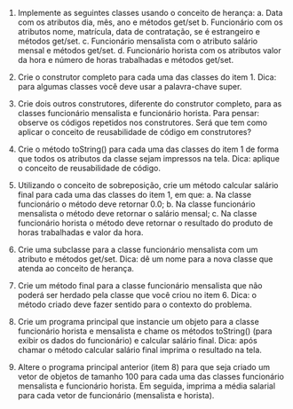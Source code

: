 1. Implemente as seguintes classes usando o conceito de herança:
   a. Data com os atributos dia, mês, ano e métodos get/set
   b. Funcionário com os atributos nome, matrícula, data de contratação, se é
   estrangeiro e métodos get/set.
   c. Funcionário mensalista com o atributo salário mensal e métodos get/set.
   d. Funcionário horista com os atributos valor da hora e número de horas
   trabalhadas e métodos get/set.

2. Crie o construtor completo para cada uma das classes do item 1. Dica: para
   algumas classes você deve usar a palavra-chave super.

3. Crie dois outros construtores, diferente do construtor completo, para as classes
   funcionário mensalista e funcionário horista. Para pensar: observe os códigos
   repetidos nos construtores. Será que tem como aplicar o conceito de
   reusabilidade de código em construtores?

4. Crie o método toString() para cada uma das classes do item 1 de forma que todos
   os atributos da classe sejam impressos na tela. Dica: aplique o conceito de
   reusabilidade de código.

5. Utilizando o conceito de sobreposição, crie um método calcular salário final para
   cada uma das classes do item 1, em que:
   a. Na classe funcionário o método deve retornar 0.0;
   b. Na classe funcionário mensalista o método deve retornar o salário
   mensal;
   c. Na classe funcionário horista o método deve retornar o resultado do
   produto de horas trabalhadas e valor da hora.

6. Crie uma subclasse para a classe funcionário mensalista com um atributo e
   métodos get/set. Dica: dê um nome para a nova classe que atenda ao conceito de
   herança.

7. Crie um método final para a classe funcionário mensalista que não poderá ser
   herdado pela classe que você criou no item 6. Dica: o método criado deve fazer
   sentido para o contexto do problema.

8. Crie um programa principal que instancie um objeto para a classe funcionário
   horista e mensalista e chame os métodos toString() (para exibir os dados do
   funcionário) e calcular salário final. Dica: após chamar o método calcular salário
   final imprima o resultado na tela.

9. Altere o programa principal anterior (item 8) para que seja criado um vetor de
   objetos de tamanho 100 para cada uma das classes funcionário mensalista e
   funcionário horista. Em seguida, imprima a média salarial para cada vetor de
   funcionário (mensalista e horista).
